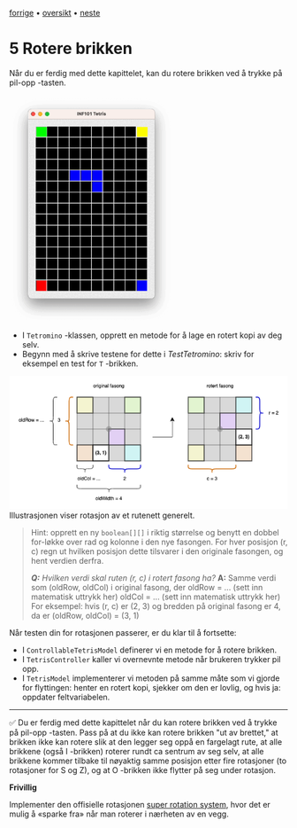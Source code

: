 [forrige](./04-flyttebrikke.md) &bullet; [oversikt](../README.md#steg-for-steg) &bullet; [neste](./06-droppebrikke.md)

# 5 Rotere brikken

Når du er ferdig med dette kapittelet, kan du rotere brikken ved å trykke på pil-opp -tasten.

[<img src="./pics/rotatePiece.gif"  width="300">](./pics/rotatePiece.gif)


- I `Tetromino` -klassen, opprett en metode for å lage en rotert kopi av deg selv.
- Begynn med å skrive testene for dette i *TestTetromino*: skriv for eksempel en test for `T` -brikken.

![Illustrasjon av rotasjon](./pics/rotation.png)
Illustrasjonen viser rotasjon av et rutenett generelt.

> Hint: opprett en ny `boolean[][]` i riktig størrelse og benytt en dobbel for-løkke over rad og kolonne i den nye fasongen. For hver posisjon (r, c) regn ut hvilken posisjon dette tilsvarer i den originale fasongen, og hent verdien derfra.
> 
> ***Q:** Hvilken verdi skal ruten (r, c) i rotert fasong ha?*
> **A:** Samme verdi som (oldRow, oldCol) i original fasong, der
> oldRow = ... (sett inn matematisk uttrykk her)
> oldCol = ... (sett inn matematisk uttrykk her)
> For eksempel: hvis (r, c) er (2, 3) og bredden på original fasong er 4, da er (oldRow, oldCol) = (3, 1)

Når testen din for rotasjonen passerer, er du klar til å fortsette:

- I `ControllableTetrisModel` definerer vi en metode for å rotere brikken.
- I `TetrisController` kaller vi overnevnte metode når brukeren trykker pil opp.
- I `TetrisModel` implementerer vi metoden på samme måte som vi gjorde for flyttingen: henter en rotert kopi, sjekker om den er lovlig, og hvis ja: oppdater feltvariabelen.

---

:white_check_mark:  Du er ferdig med dette kapittelet når du kan rotere brikken ved å trykke på pil-opp -tasten. Pass på at du ikke kan rotere brikken "ut av brettet," at brikken ikke kan rotere slik at den legger seg oppå en fargelagt rute, at alle brikkene (også I -brikken) roterer rundt ca sentrum av seg selv, at alle brikkene kommer tilbake til nøyaktig samme posisjon etter fire rotasjoner (to rotasjoner for S og Z), og at O -brikken ikke flytter på seg under rotasjon.


**Frivillig**

Implementer den offisielle rotasjonen [super rotation system](https://tetris.fandom.com/wiki/SRS), hvor det er mulig å «sparke fra» når man roterer i nærheten av en vegg.